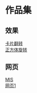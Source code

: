 # 作品集
## 效果
[卡片翻转](https://innux.github.io/samples/%E6%95%88%E6%9E%9Cdemo/%E5%8D%A1%E7%89%87%E7%BF%BB%E8%BD%AC.html)\
[正方体旋转](https://innux.github.io/samples/%E6%95%88%E6%9E%9Cdemo/%E6%AD%A3%E6%96%B9%E4%BD%93%E6%97%8B%E8%BD%AC.html)
## 网页
[MIS](https://innux.github.io/samples/MIS/index.html)\
[网页1](https://innux.github.io/samples/%E7%BD%91%E9%A1%B51/index.html)
